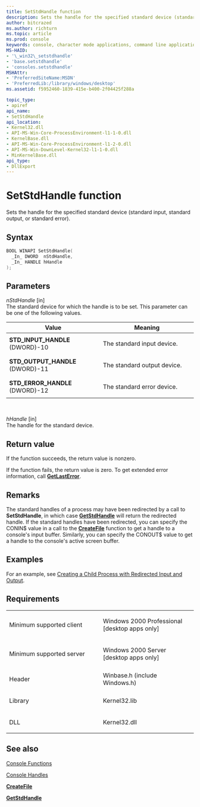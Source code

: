 ```yaml
---
title: SetStdHandle function
description: Sets the handle for the specified standard device (standard input, standard output, or standard error).
author: bitcrazed
ms.author: richturn
ms.topic: article
ms.prod: console
keywords: console, character mode applications, command line applications, terminal applications, console api
MS-HAID:
- '\_win32\_setstdhandle'
- 'base.setstdhandle'
- 'consoles.setstdhandle'
MSHAttr:
- 'PreferredSiteName:MSDN'
- 'PreferredLib:/library/windows/desktop'
ms.assetid: f5952460-1839-415e-b400-2f04425f288a

topic_type:
- apiref
api_name:
- SetStdHandle
api_location:
- Kernel32.dll
- API-MS-Win-Core-ProcessEnvironment-l1-1-0.dll
- KernelBase.dll
- API-MS-Win-Core-ProcessEnvironment-l1-2-0.dll
- API-MS-Win-DownLevel-Kernel32-l1-1-0.dll
- MinKernelBase.dll
api_type:
- DllExport
---
```


# SetStdHandle function


Sets the handle for the specified standard device (standard input, standard output, or standard error).

Syntax
------

```cpp
BOOL WINAPI SetStdHandle(
  _In_ DWORD  nStdHandle,
  _In_ HANDLE hHandle
);
```

Parameters
----------

*nStdHandle* \[in\]  
The standard device for which the handle is to be set. This parameter can be one of the following values.

<table>
<colgroup>
<col width="50%" />
<col width="50%" />
</colgroup>
<thead>
<tr class="header">
<th>Value</th>
<th>Meaning</th>
</tr>
</thead>
<tbody>
<tr class="odd">
<td><span id="STD_INPUT_HANDLE"></span><span id="std_input_handle"></span>
<strong>STD_INPUT_HANDLE</strong>
(DWORD)-10</td>
<td><p>The standard input device.</p></td>
</tr>
<tr class="even">
<td><span id="STD_OUTPUT_HANDLE"></span><span id="std_output_handle"></span>
<strong>STD_OUTPUT_HANDLE</strong>
(DWORD)-11</td>
<td><p>The standard output device.</p></td>
</tr>
<tr class="odd">
<td><span id="STD_ERROR_HANDLE"></span><span id="std_error_handle"></span>
<strong>STD_ERROR_HANDLE</strong>
(DWORD)-12</td>
<td><p>The standard error device.</p></td>
</tr>
</tbody>
</table>

 

*hHandle* \[in\]  
The handle for the standard device.

Return value
------------

If the function succeeds, the return value is nonzero.

If the function fails, the return value is zero. To get extended error information, call [**GetLastError**](https://msdn.microsoft.com/library/windows/desktop/ms679360).

Remarks
-------

The standard handles of a process may have been redirected by a call to **SetStdHandle**, in which case [**GetStdHandle**](getstdhandle.md) will return the redirected handle. If the standard handles have been redirected, you can specify the CONIN$ value in a call to the [**CreateFile**](https://msdn.microsoft.com/library/windows/desktop/aa363858) function to get a handle to a console's input buffer. Similarly, you can specify the CONOUT$ value to get a handle to the console's active screen buffer.

Examples
--------

For an example, see [Creating a Child Process with Redirected Input and Output](https://msdn.microsoft.com/library/windows/desktop/ms682499).

Requirements
------------

<table>
<colgroup>
<col width="50%" />
<col width="50%" />
</colgroup>
<tbody>
<tr class="odd">
<td><p>Minimum supported client</p></td>
<td><p>Windows 2000 Professional [desktop apps only]</p></td>
</tr>
<tr class="even">
<td><p>Minimum supported server</p></td>
<td><p>Windows 2000 Server [desktop apps only]</p></td>
</tr>
<tr class="odd">
<td><p>Header</p></td>
<td>Winbase.h (include Windows.h)</td>
</tr>
<tr class="even">
<td><p>Library</p></td>
<td>Kernel32.lib</td>
</tr>
<tr class="odd">
<td><p>DLL</p></td>
<td>Kernel32.dll</td>
</tr>
<tr class="even">
</tr>
<tr class="odd">
</tr>
<tr class="even">
</tr>
</tbody>
</table>

## <span id="see_also"></span>See also


[Console Functions](console-functions.md)

[Console Handles](console-handles.md)

[**CreateFile**](https://msdn.microsoft.com/library/windows/desktop/aa363858)

[**GetStdHandle**](getstdhandle.md)

 

 




